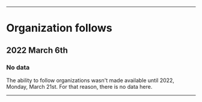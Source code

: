 
***

# Organization follows

## 2022 March 6th

### No data

The ability to follow organizations wasn't made available until 2022, Monday, March 21st. For that reason, there is no data here.

***

